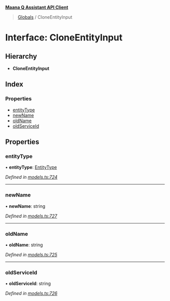 **[Maana Q Assistant API Client](../README.md)**

> [Globals](../README.md) / CloneEntityInput

# Interface: CloneEntityInput

## Hierarchy

* **CloneEntityInput**

## Index

### Properties

* [entityType](cloneentityinput.md#entitytype)
* [newName](cloneentityinput.md#newname)
* [oldName](cloneentityinput.md#oldname)
* [oldServiceId](cloneentityinput.md#oldserviceid)

## Properties

### entityType

•  **entityType**: [EntityType](../enums/entitytype.md)

*Defined in [models.ts:724](https://github.com/maana-io/q-assistant-client/blob/2b2b176/src/models.ts#L724)*

___

### newName

•  **newName**: string

*Defined in [models.ts:727](https://github.com/maana-io/q-assistant-client/blob/2b2b176/src/models.ts#L727)*

___

### oldName

•  **oldName**: string

*Defined in [models.ts:725](https://github.com/maana-io/q-assistant-client/blob/2b2b176/src/models.ts#L725)*

___

### oldServiceId

•  **oldServiceId**: string

*Defined in [models.ts:726](https://github.com/maana-io/q-assistant-client/blob/2b2b176/src/models.ts#L726)*
